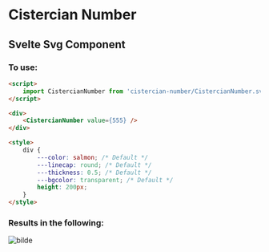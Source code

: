 # Cistercian Number

## Svelte Svg Component

### To use:

```html
<script>
	import CistercianNumber from 'cistercian-number/CistercianNumber.svelte';
</script>

<div>
    <CistercianNumber value={555} />
</div>

<style>
    div {
        ---color: salmon; /* Default */
        ---linecap: round; /* Default */
        ---thickness: 0.5; /* Default */
        ---bgcolor: transparent; /* Default */
        height: 200px;
    }
</style>
```
### Results in the following:
![bilde](https://user-images.githubusercontent.com/36839009/186229729-7dd8595c-87f3-4bf6-98f5-63481309862f.png)

